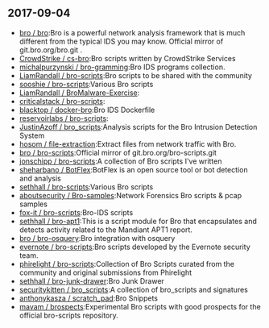 ## 2017-09-04

* [bro / bro](https://github.com/bro/bro):Bro is a powerful network analysis framework that is much different from the typical IDS you may know. Official mirror of git.bro.org/bro.git .
* [CrowdStrike / cs-bro](https://github.com/CrowdStrike/cs-bro):Bro scripts written by CrowdStrike Services
* [michalpurzynski / bro-gramming](https://github.com/michalpurzynski/bro-gramming):Bro IDS programs collection.
* [LiamRandall / bro-scripts](https://github.com/LiamRandall/bro-scripts):Bro scripts to be shared with the community
* [sooshie / bro-scripts](https://github.com/sooshie/bro-scripts):Various Bro scripts
* [LiamRandall / BroMalware-Exercise](https://github.com/LiamRandall/BroMalware-Exercise):
* [criticalstack / bro-scripts](https://github.com/criticalstack/bro-scripts):
* [blacktop / docker-bro](https://github.com/blacktop/docker-bro):Bro IDS Dockerfile
* [reservoirlabs / bro-scripts](https://github.com/reservoirlabs/bro-scripts):
* [JustinAzoff / bro_scripts](https://github.com/JustinAzoff/bro_scripts):Analysis scripts for the Bro Intrusion Detection System
* [hosom / file-extraction](https://github.com/hosom/file-extraction):Extract files from network traffic with Bro.
* [bro / bro-scripts](https://github.com/bro/bro-scripts):Official mirror of git.bro.org/bro-scripts.git
* [jonschipp / bro-scripts](https://github.com/jonschipp/bro-scripts):A collection of Bro scripts I've written
* [sheharbano / BotFlex](https://github.com/sheharbano/BotFlex):BotFlex is an open source tool or bot detection and analysis
* [sethhall / bro-scripts](https://github.com/sethhall/bro-scripts):Various Bro scripts
* [aboutsecurity / Bro-samples](https://github.com/aboutsecurity/Bro-samples):Network Forensics Bro scripts & pcap samples
* [fox-it / bro-scripts](https://github.com/fox-it/bro-scripts):Bro-IDS scripts
* [sethhall / bro-apt1](https://github.com/sethhall/bro-apt1):This is a script module for Bro that encapsulates and detects activity related to the Mandiant APT1 report.
* [bro / bro-osquery](https://github.com/bro/bro-osquery):Bro integration with osquery
* [evernote / bro-scripts](https://github.com/evernote/bro-scripts):Bro scripts developed by the Evernote security team.
* [phirelight / bro-scripts](https://github.com/phirelight/bro-scripts):Collection of Bro Scripts curated from the community and original submissions from Phirelight
* [sethhall / bro-junk-drawer](https://github.com/sethhall/bro-junk-drawer):Bro Junk Drawer
* [securitykitten / bro_scripts](https://github.com/securitykitten/bro_scripts):A collection of bro_scripts and signatures
* [anthonykasza / scratch_pad](https://github.com/anthonykasza/scratch_pad):Bro Snippets
* [mavam / brospects](https://github.com/mavam/brospects):Experimental Bro scripts with good prospects for the official bro-scripts repository.
